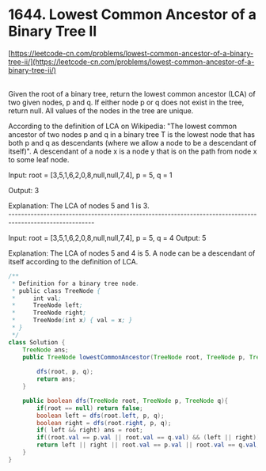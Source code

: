 # 1644. Lowest Common Ancestor of a Binary Tree II

[https://leetcode-cn.com/problems/lowest-common-ancestor-of-a-binary-tree-ii/](https://leetcode-cn.com/problems/lowest-common-ancestor-of-a-binary-tree-ii/)

\
Given the root of a binary tree, return the lowest common ancestor (LCA) of two given nodes, p and q. If either node p or q does not exist in the tree, return null. All values of the nodes in the tree are unique.

According to the definition of LCA on Wikipedia: "The lowest common ancestor of two nodes p and q in a binary tree T is the lowest node that has both p and q as descendants (where we allow a node to be a descendant of itself)". A descendant of a node x is a node y that is on the path from node x to some leaf node.

Input: root = \[3,5,1,6,2,0,8,null,null,7,4], p = 5, q = 1&#x20;

Output: 3&#x20;

Explanation: The LCA of nodes 5 and 1 is 3.\
\---------------------------------------------------------------------------------------------------------

Input: root = \[3,5,1,6,2,0,8,null,null,7,4], p = 5, q = 4 Output: 5&#x20;

Explanation: The LCA of nodes 5 and 4 is 5. A node can be a descendant of itself according to the definition of LCA.

```java
/**
 * Definition for a binary tree node.
 * public class TreeNode {
 *     int val;
 *     TreeNode left;
 *     TreeNode right;
 *     TreeNode(int x) { val = x; }
 * }
 */
class Solution {
    TreeNode ans;
    public TreeNode lowestCommonAncestor(TreeNode root, TreeNode p, TreeNode q) {
        
        dfs(root, p, q);
        return ans;
    }

    public boolean dfs(TreeNode root, TreeNode p, TreeNode q){
        if(root == null) return false;
        boolean left = dfs(root.left, p, q);
        boolean right = dfs(root.right, p, q);
        if( left && right) ans = root;
        if((root.val == p.val || root.val == q.val) && (left || right)) ans = root;
        return left || right || root.val == p.val || root.val == q.val;
    }
}
```

